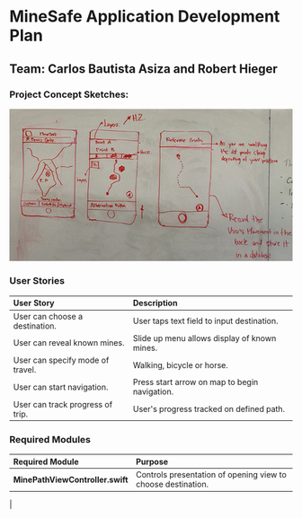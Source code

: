 # MineSafe Application Development Plan

## Team: Carlos Bautista Asiza and Robert Hieger

### Project Concept Sketches:

![MineSafe Sketches](photo-assets/app-sketches.jpg "Application Sketches")

### User Stories

| User Story | Description |
|:---------- |:----------- |
| User can choose a destination.      | User taps text field to input destination.    |
| User can reveal known mines.        | Slide up menu allows display of known mines.       |
| User can specify mode of travel. | Walking, bicycle or horse.                       |
| User can start navigation.  | Press start arrow on map to begin navigation.         |
| User can track progress of trip. | User's progress tracked on defined path. |

### Required Modules

| Required Module | Purpose |
|:--------------- |:------- |
| **MinePathViewController.swift** | Controls presentation of opening view to choose destination. |
| 
